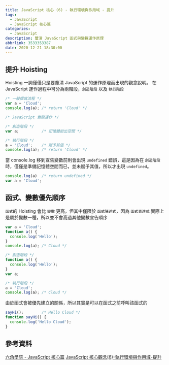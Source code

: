 ```yaml
---
title: JavaScript 核心 (6) - 執行環境與作用域 - 提升
tags:
  - JavaScript
  - JavaScript 核心篇
categories:
  - JavaScript
description: 釐清 JavaScript 函式與變數運作原理
abbrlink: 3533353387
date: 2020-12-21 18:30:00
---
```


## 提升 Hoisting

Hoisting 一詞僅僅只是要釐清 JavaScript 的運作原理而出現的觀念說明。
在 JavaScript 運作過程中可分為兩階段，`創造階段` 以及 `執行階段`

``` JavaScript
/* 一般撰寫流程 */
var a = 'Cloud';
console.log(a); /* return 'Cloud' */

/* JavaScript 實際運作 */

/* 創造階段 */
var a;          /* 記憶體給出空間 */

/* 執行階段 */
a = 'Cloud';    /* 賦予其值 */
console.log(a); /* return 'Cloud' */
```

當 console.log 移到宣告變數前則會出現 `undefined` 錯誤，這是因為在 `創造階段` 時，僅僅是準備記憶體空間而已，並未賦予其值，所以才出現 `undefined`。

``` JavaScript
console.log(a)  /* return undefined */
var a = 'Cloud';
```

## 函式、變數優先順序

`函式`的 Hoisting 會比 `變數` 更高，但其中僅限於 `函式陳述式`，因為 `函式表達式` 實際上是屬於變數一種，所以並不會高過其他變數宣告順序

``` JavaScript
var a = 'Cloud';
function a() {
  console.log('Hello');
}
console.log(a); /* Cloud */

/* 創造階段 */
function a() {
  console.log('Hello');
}
var a;

/* 執行階段 */
a = 'Cloud';
console.log(a); /* Cloud */
```

由於函式會被優先建立的關係，所以其實是可以在函式之前呼叫該函式的

``` JavaScript
sayHi();        /* Hello Cloud */
function sayHi() {
  console.log('Hello Cloud');
}
```

## 參考資料

[六角學院 - JavaScript 核心篇](https://www.hexschool.com/courses/js-core.html)
[JavaScript 核心觀念(6)-執行環境與作用域-提升](https://hsiangfeng.github.io/javascript/20200503/1924910570/)

